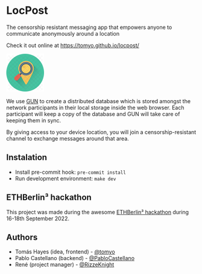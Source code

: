 # LocPost

The censorship resistant messaging app that empowers anyone to communicate anonymously around a location

Check it out online at https://tomyo.github.io/locpost/

![logo](images/search-location-100x100.png)

We use [GUN](https://gun.eco/) to create a distributed database which is stored amongst the network participants in their local storage inside the web browser.
Each participant will keep a copy of the database and GUN will take care of keeping them in sync.

By giving access to your device location, you will join a censorship-resistant channel to exchange messages around that area.

## Instalation
 * Install pre-commit hook: `pre-commit install`
 * Run development environment: `make dev`

## ETHBerlin³ hackathon

This project was made during the awesome [ETHBerlin³ hackathon](https://ethberlin.ooo/) during 16-18th September 2022.

## Authors

* Tomás Hayes (idea, frontend) - [@tomyo](https://github.com/tomyo)
* Pablo Castellano (backend) - [@PabloCastellano](https://github.com/PabloCastellano)
* René (project manager) - [@RizzeKnight](https://github.com/RizzeKnight)
